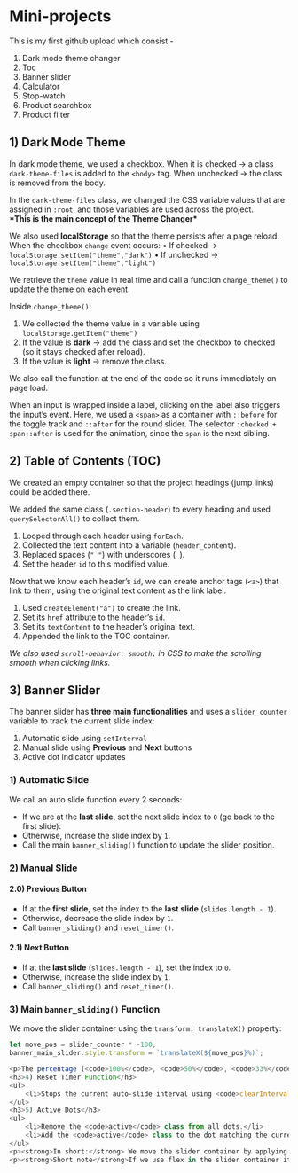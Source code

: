 # Mini-projects
This is my first github upload which consist -
<ol>
    <li>Dark mode theme changer</li>
    <li>Toc</li>
    <li>Banner slider</li>
    <li>Calculator</li>
    <li>Stop-watch</li>
    <li>Product searchbox</li>
    <li>Product filter</li>
</ol>

<h2>1) Dark Mode Theme</h2>

<p>In dark mode theme, we used a checkbox.  
When it is checked → a class <code>dark-theme-files</code> is added to the <code>&lt;body&gt;</code> tag.  
When unchecked → the class is removed from the body.</p>

<p>In the <code>dark-theme-files</code> class, we changed the CSS variable values that are assigned in <code>:root</code>, and those variables are used across the project.<br>
<b>*This is the main concept of the Theme Changer*</b></p>

<p>We also used <b>localStorage</b> so that the theme persists after a page reload.<br>
When the checkbox <code>change</code> event occurs:  
• If checked → <code>localStorage.setItem("theme","dark")</code>  
• If unchecked → <code>localStorage.setItem("theme","light")</code></p>

<p>We retrieve the <code>theme</code> value in real time and call a function <code>change_theme()</code> to update the theme on each event. </p>

<p>Inside <code>change_theme()</code>:
<ol>
<li>We collected the theme value in a variable using <code>localStorage.getItem("theme")</code></li>
<li>If the value is <b>dark</b> → add the class and set the checkbox to checked (so it stays checked after reload).</li>
<li>If the value is <b>light</b> → remove the class.</li>
</ol>
We also call the function at the end of the code so it runs immediately on page load.</p>

<p>When an input is wrapped inside a label, clicking on the label also triggers the input’s event.  
Here, we used a <code>&lt;span&gt;</code> as a container with <code>::before</code> for the toggle track and <code>::after</code> for the round slider.  
The selector <code>:checked + span::after</code> is used for the animation, since the <code>span</code> is the next sibling.</p>

<h2>2) Table of Contents (TOC)</h2>

<p>We created an empty container so that the project headings (jump links) could be added there.</p>

<p>We added the same class (<code>.section-header</code>) to every heading and used <code>querySelectorAll()</code> to collect them.</p>

<ol>
    <li>Looped through each header using <code>forEach</code>.</li>
    <li>Collected the text content into a variable (<code>header_content</code>).</li>
    <li>Replaced spaces (<code>" "</code>) with underscores (<code>_</code>).</li>
    <li>Set the header <code>id</code> to this modified value.</li>
</ol>

<p>Now that we know each header’s <code>id</code>, we can create anchor tags (<code>&lt;a&gt;</code>) that link to them, using the original text content as the link label.</p>

<ol>
    <li>Used <code>createElement("a")</code> to create the link.</li>
    <li>Set its <code>href</code> attribute to the header’s <code>id</code>.</li>
    <li>Set its <code>textContent</code> to the header’s original text.</li>
    <li>Appended the link to the TOC container.</li>
</ol>

<p><em>We also used <code>scroll-behavior: smooth;</code> in CSS to make the scrolling smooth when clicking links.</em></p>


<h2>3) Banner Slider</h2>

<p>The banner slider has <strong>three main functionalities</strong> and uses a <code>slider_counter</code> variable to track the current slide index:</p>
<ol>
    <li>Automatic slide using <code>setInterval</code></li>
    <li>Manual slide using <strong>Previous</strong> and <strong>Next</strong> buttons</li>
    <li>Active dot indicator updates</li>
</ol>

<h3>1) Automatic Slide</h3>
<p>We call an auto slide function every 2 seconds:</p>
<ul>
    <li>If we are at the <strong>last slide</strong>, set the next slide index to <code>0</code> (go back to the first slide).</li>
    <li>Otherwise, increase the slide index by <code>1</code>.</li>
    <li>Call the main <code>banner_sliding()</code> function to update the slider position.</li>
</ul>

<h3>2) Manual Slide</h3>

<h4>2.0) Previous Button</h4>
<ul>
    <li>If at the <strong>first slide</strong>, set the index to the <strong>last slide</strong> (<code>slides.length - 1</code>).</li>
    <li>Otherwise, decrease the slide index by <code>1</code>.</li>
    <li>Call <code>banner_sliding()</code> and <code>reset_timer()</code>.</li>
</ul>

<h4>2.1) Next Button</h4>
<ul>
    <li>If at the <strong>last slide</strong> (<code>slides.length - 1</code>), set the index to <code>0</code>.</li>
    <li>Otherwise, increase the slide index by <code>1</code>.</li>
    <li>Call <code>banner_sliding()</code> and <code>reset_timer()</code>.</li>
</ul>

<h3>3) Main <code>banner_sliding()</code> Function</h3>
<p>We move the slider container using the <code>transform: translateX()</code> property:</p>

```javascript
let move_pos = slider_counter * -100;
banner_main_slider.style.transform = `translateX(${move_pos}%)`;

<p>The percentage (<code>100%</code>, <code>50%</code>, <code>33%</code>, etc.) depends on how many slides you want to show per page. Update your CSS <code>.single-slide</code> width accordingly.</p> 
<h3>4) Reset Timer Function</h3> 
<ul> 
    <li>Stops the current auto-slide interval using <code>clearInterval()</code>.</li> <li>Restarts it using <code>setInterval()</code> to avoid timing issues after manual navigation.</li> 
</ul> 
<h3>5) Active Dots</h3> 
<ul> 
    <li>Remove the <code>active</code> class from all dots.</li> 
    <li>Add the <code>active</code> class to the dot matching the current slide index.</li> 
</ul> 
<p><strong>In short:</strong> We move the slider container by applying a translation based on the current <code>slider_counter</code>, which is updated by either the auto-slide function or the navigation buttons.</p>
<p><strong>Short note</strong>If we use flex in the slider container it will shrink even if you set the slides width to 100% cause flex sets the flex shrink to 1 as default. So make sure you write <code> flex-shrink:0 </code> at slides css </p>

